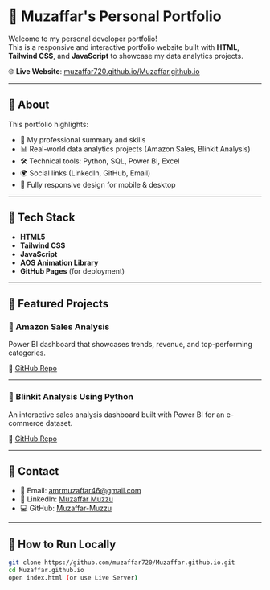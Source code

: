 # 💼 Muzaffar's Personal Portfolio

Welcome to my personal developer portfolio!  
This is a responsive and interactive portfolio website built with **HTML**, **Tailwind CSS**, and **JavaScript** to showcase my data analytics projects.

🌐 **Live Website**: [muzaffar720.github.io/Muzaffar.github.io](https://muzaffar720.github.io/Muzaffar.github.io/)

---

## 📂 About

This portfolio highlights:

- 🎯 My professional summary and skills
- 📊 Real-world data analytics projects (Amazon Sales, Blinkit Analysis)
- 🛠️ Technical tools: Python, SQL, Power BI, Excel
- 🌍 Social links (LinkedIn, GitHub, Email)
- 📱 Fully responsive design for mobile & desktop

---

## 🧰 Tech Stack

- **HTML5**
- **Tailwind CSS**
- **JavaScript**
- **AOS Animation Library**
- **GitHub Pages** (for deployment)

---

## 📸 Featured Projects

### 🔹 Amazon Sales Analysis
Power BI dashboard that showcases trends, revenue, and top-performing categories.

🔗 [GitHub Repo](https://github.com/Muzaffar720/Amazon-dashboard)

---

### 🔹 Blinkit Analysis Using Python
An interactive sales analysis dashboard built with Power BI for an e-commerce dataset.

🔗 [GitHub Repo](https://github.com/Muzaffar-Muzzu/ecommerce-sales-analysis)

---

## 📩 Contact

- 📧 Email: amrmuzaffar46@gmail.com  
- 🔗 LinkedIn: [Muzaffar Muzzu](https://www.linkedin.com/in/muzaffar-muzzu-242b37323)  
- 💻 GitHub: [Muzaffar-Muzzu](https://github.com/Muzaffar-Muzzu)

---

## 🚀 How to Run Locally

```bash
git clone https://github.com/muzaffar720/Muzaffar.github.io.git
cd Muzaffar.github.io
open index.html (or use Live Server)
